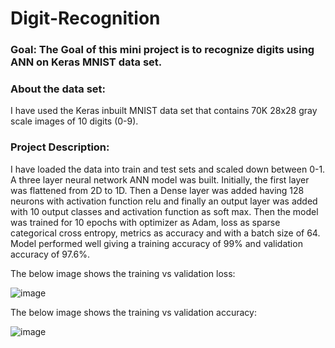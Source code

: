 # Digit-Recognition
### Goal: The Goal of this mini project is to recognize digits using ANN on Keras MNIST data set.

### About the data set: 
I have used the Keras inbuilt MNIST data set that contains 70K 28x28 gray scale images of 10 digits (0-9).

### Project Description:
I have loaded the data into train and test sets and scaled down between 0-1. A three layer neural network ANN model was built. Initially, the first layer was flattened from 2D to 1D. Then a Dense layer was added having 128 neurons with activation function relu and finally an output layer was added with 10 output classes and activation function as soft max.
Then the model was trained for 10 epochs with optimizer as Adam, loss as sparse categorical cross entropy, metrics as accuracy and with a batch size of 64. Model performed well giving a training accuracy of 99% and validation accuracy of 97.6%. 

The below image shows the training vs validation loss:

![image](https://user-images.githubusercontent.com/75041273/137603589-9e01dbc4-af6e-4044-b3af-2e62002d6a36.png)

The below image shows the training vs validation accuracy:

![image](https://user-images.githubusercontent.com/75041273/137603606-38a517cf-fcc1-448e-aae1-420209ad8650.png)
